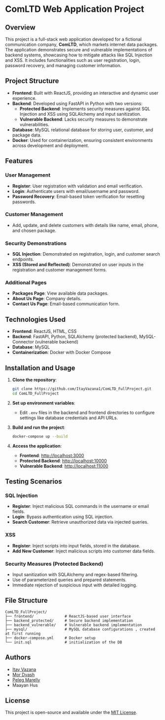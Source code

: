 
# ComLTD Web Application Project

## Overview
This project is a full-stack web application developed for a fictional communication company, **ComLTD**, which markets internet data packages. The application demonstrates secure and vulnerable implementations of backend systems, showcasing how to mitigate attacks like SQL Injection and XSS. It includes functionalities such as user registration, login, password recovery, and managing customer information.

## Project Structure
- **Frontend**: Built with ReactJS, providing an interactive and dynamic user experience.
- **Backend**: Developed using FastAPI in Python with two versions:
  - **Protected Backend**: Implements security measures against SQL Injection and XSS using SQLAlchemy and input sanitization.
  - **Vulnerable Backend**: Lacks security measures to demonstrate vulnerabilities.
- **Database**: MySQL relational database for storing user, customer, and package data.
- **Docker**: Used for containerization, ensuring consistent environments across development and deployment.

## Features
### User Management
- **Register**: User registration with validation and email verification.
- **Login**: Authenticate users with email/username and password.
- **Password Recovery**: Email-based token verification for resetting passwords.

### Customer Management
- Add, update, and delete customers with details like name, email, phone, and chosen package.

### Security Demonstrations
- **SQL Injection**: Demonstrated on registration, login, and customer search endpoints.
- **XSS (Stored and Reflected)**: Demonstrated on user inputs in the registration and customer management forms.

### Additional Pages
- **Packages Page**: View available data packages.
- **About Us Page**: Company details.
- **Contact Us Page**: Email-based communication form.

## Technologies Used
- **Frontend**: ReactJS, HTML, CSS
- **Backend**: FastAPI, Python, SQLAlchemy (protected backend), MySQL-Connector (vulnerable backend)
- **Database**: MySQL
- **Containerization**: Docker with Docker Compose

## Installation and Usage
1. **Clone the repository**:
   ```bash
   git clone https://github.com/ItayVazana1/ComLTD_FullProject.git
   cd ComLTD_FullProject
   ```

2. **Set up environment variables**:
   - Edit `.env` files in the backend and frontend directories to configure settings like database credentials and API URLs.

3. **Build and run the project**:
   ```bash
   docker-compose up --build
   ```

4. **Access the application**:
   - **Frontend**: [http://localhost:3000](http://localhost:3000)
   - **Protected Backend**: [http://localhost:10000](http://localhost:10000)
   - **Vulnerable Backend**: [http://localhost:11000](http://localhost:11000)

## Testing Scenarios
### SQL Injection
- **Register**: Inject malicious SQL commands in the username or email fields.
- **Login**: Bypass authentication using SQL injection.
- **Search Customer**: Retrieve unauthorized data via injected queries.

### XSS
- **Register**: Inject scripts into input fields, stored in the database.
- **Add New Customer**: Inject malicious scripts into customer data fields.

### Security Measures (Protected Backend)
- Input sanitization with SQLAlchemy and regex-based filtering.
- Use of parameterized queries and prepared statements.
- Immediate rejection of suspicious input with detailed logging.

## File Structure
```
ComLTD_FullProject/
├── frontend/              # ReactJS-based user interface
├── backend_protected/     # Secure backend implementation
├── backend_vulnerable/    # Vulnerable backend implementation
├── mysql/                 # MySQL database configurations , created at first running
├── docker-compose.yml     # Docker setup
└── init.sql               # initialization of the DB
```

## Authors
- [Itay Vazana](https://github.com/ItayVazana1)
- [Mor Dvash](https://github.com/MorDvash)
- [Peleg Marelly](https://github.com/PelegMarelly)
- Maayan Hus

## License
This project is open-source and available under the [MIT License](LICENSE).
